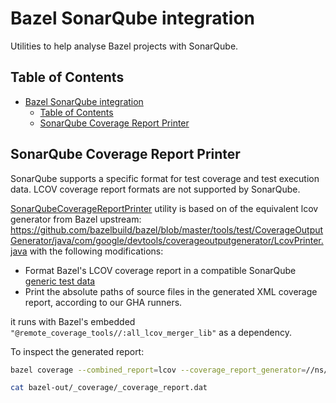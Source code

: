 # Bazel SonarQube integration

Utilities to help analyse Bazel projects with SonarQube.

## Table of Contents
- [Bazel SonarQube integration](#bazel-sonarqube-integration)
  - [Table of Contents](#table-of-contents)
  - [SonarQube Coverage Report Printer](#sonarqube-coverage-report-printer)

## SonarQube Coverage Report Printer

SonarQube supports a specific format for test coverage and test execution data. LCOV coverage report formats are not supported by SonarQube.

[SonarQubeCoverageReportPrinter](./src/main/java/com/google/devtools/coverageoutputgenerator/SonarQubeCoverageReportPrinter.java) utility is based on of the equivalent lcov
generator from Bazel upstream:
<https://github.com/bazelbuild/bazel/blob/master/tools/test/CoverageOutputGenerator/java/com/google/devtools/coverageoutputgenerator/LcovPrinter.java> with the following modifications:

- Format Bazel's LCOV coverage report in a compatible SonarQube [generic test data](https://docs.sonarqube.org/latest/analysis/generic-test/)
- Print the absolute paths of source files in the generated XML coverage report, according to our GHA runners.

it runs with Bazel's embedded `"@remote_coverage_tools//:all_lcov_merger_lib"` as a dependency.

To inspect the generated report:

```sh
bazel coverage --combined_report=lcov --coverage_report_generator=//ns/bazel_sonarqube:SonarQubeCoverageGenerator //PATH/TO/PROJECT/...
```

```sh
cat bazel-out/_coverage/_coverage_report.dat
```
